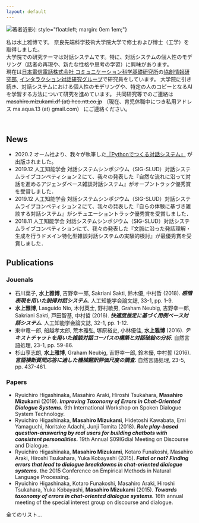 ```yaml
---
layout: default
---
```

![著者近影](https://masahiro-mi.github.io/img/photo.jpg){: style="float:left; margin: 0em 1em;"}

私は水上雅博です。
奈良先端科学技術大学院大学で修士および博士（工学）を取得しました。  
大学院での研究テーマは対話システムです。特に、対話システムの個人性のモデリング（話者の再現や、新たな性格や思考の学習）に興味があります。   
現在は[日本電信電話株式会社 コミュニケーション科学基礎研究所](http://www.kecl.ntt.co.jp/english/index.html)の[協創情報研究部](http://www.kecl.ntt.co.jp/icl/icl/interaction_research.html), [インタラクション対話研究グループ](http://www.kecl.ntt.co.jp/rps/english/lab_e/nnovative_lab_e.html)で研究員をしています。
大学院に引き続き、対話システムにおける個人性のモデリングや、特定の人のコピーとなるAIを学習する方法について研究を進めています。
共同研究等でのご連絡は ~~masahiro.mizukami.df (at) hco.ntt.co.jp~~ （現在、育児休職中につき私用アドレス ma.aqua.13 (at) gmail.com） にご連絡ください。

<br clear="left">

## News
- 2020.2	オーム社より、我々が執筆した[『Pythonでつくる対話システム』](https://www.ohmsha.co.jp/book/9784274224799/) が出版されました。
- 2019.12	人工知能学会 対話システムシンポジウム（SIG-SLUD）対話システムライブコンペティション２にて、我々の発表した『自然な流れに沿って対話を進めるアジェンダベース雑談対話システム』がオープントラック優秀賞を受賞しました．
- 2019.12	人工知能学会 対話システムシンポジウム（SIG-SLUD）対話システムライブコンペティション２にて、我々の発表した『自らの体験に基づき雑談する対話システム』がシチュエーショントラック優秀賞を受賞しました．
- 2018.11	人工知能学会 対話システムシンポジウム（SIG-SLUD）対話システムライブコンペティションにて、我々の発表した『文脈に沿った発話理解・生成を行うドメイン特化型雑談対話システムの実験的検討』が最優秀賞を受賞しました．

## Publications

### Jouenals
- 石川葉子, **水上雅博**, 吉野幸一郎, Sakriani Sakti, 鈴木優, 中村哲 (2018). ***感情表現を用いた説得対話システム.*** 人工知能学会論文誌, 33-1, pp. 1-9.
- **水上雅博**, Lasguido Nio, 木付英士, 野村敏男, Graham Neubig, 吉野幸一郎, Sakriani Sakti, 戸田智基, 中村哲 (2016). ***快適度推定に基づく用例ベース対話システム.*** 人工知能学会論文誌, 32-1, pp. 1-12.
- 東中竜一郎, 船越孝太郎, 荒木雅弘, 塚原裕史, 小林優佳, **水上雅博** (2016). ***テキストチャットを用いた雑談対話コーパスの構築と対話破綻の分析.*** 自然言語処理, 23-1, pp. 59-86.
- 杉山享志朗, **水上雅博**, Graham Neubig, 吉野幸一郎, 鈴木優, 中村哲 (2016). ***言語横断質問応答に適した機械翻訳評価尺度の調査.*** 自然言語処理, 23-5, pp. 437-461.


### Papers

- Ryuichiro Higashinaka, Masahiro Araki, Hiroshi Tsukahara, **Masahiro Mizukami** (2019). ***Improving Taxonomy of Errors in Chat-Oriented Dialogue Systems.*** 9th International Workshop on Spoken Dialogue System Technology.
- Ryuichiro Higashinaka, **Masahiro Mizukami**, Hidetoshi Kawabata, Emi Yamaguchi, Noritake Adachi, Junji Tomita (2018). ***Role play-based question-answering by real users for building chatbots with consistent personalities.*** 19th Annual S09IGdial Meeting on Discourse and Dialogue.
- Ryuichiro Higashinaka, **Masahiro Mizukami**, Kotaro Funakoshi, Masahiro Araki, Hiroshi Tsukahara, Yuka Kobayashi (2015). ***Fatal or not? Finding errors that lead to dialogue breakdowns in chat-oriented dialogue systems.*** the 2015 Conference on Empirical Methods in Natural Language Processing.
- Ryuichiro Higashinaka, Kotaro Funakoshi, Masahiro Araki, Hiroshi Tsukahara, Yuka Kobayashi, **Masahiro Mizukami** (2015). ***Towards taxonomy of errors in chat-oriented dialogue systems.*** 16th annual meeting of the special interest group on discourse and dialogue.

全てのリスト...

